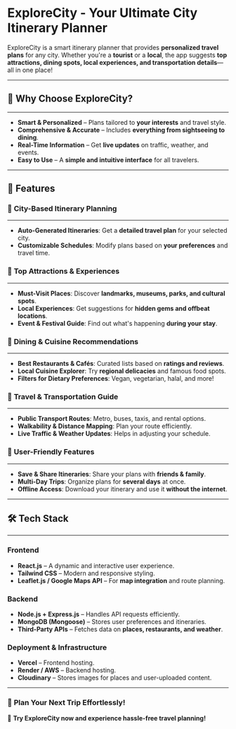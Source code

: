 # **ExploreCity - Your Ultimate City Itinerary Planner**  
ExploreCity is a smart itinerary planner that provides **personalized travel plans** for any city. Whether you're a **tourist** or a **local**, the app suggests **top attractions, dining spots, local experiences, and transportation details**—all in one place!  

---
## 🚀 **Why Choose ExploreCity?**  
---  
- **Smart & Personalized** – Plans tailored to **your interests** and travel style.  
- **Comprehensive & Accurate** – Includes **everything from sightseeing to dining**.  
- **Real-Time Information** – Get **live updates** on traffic, weather, and events.  
- **Easy to Use** – A **simple and intuitive interface** for all travelers.  

---  

## 🌟 **Features**  
### 🔹 **City-Based Itinerary Planning**  
---  
- **Auto-Generated Itineraries**: Get a **detailed travel plan** for your selected city.  
- **Customizable Schedules**: Modify plans based on **your preferences** and travel time.  

### 🔹 **Top Attractions & Experiences**  
---  
- **Must-Visit Places**: Discover **landmarks, museums, parks, and cultural spots**.  
- **Local Experiences**: Get suggestions for **hidden gems and offbeat locations**.  
- **Event & Festival Guide**: Find out what's happening **during your stay**.  

### 🔹 **Dining & Cuisine Recommendations**  
---  
- **Best Restaurants & Cafés**: Curated lists based on **ratings and reviews**.  
- **Local Cuisine Explorer**: Try **regional delicacies** and famous food spots.  
- **Filters for Dietary Preferences**: Vegan, vegetarian, halal, and more!  

### 🔹 **Travel & Transportation Guide**  
---  
- **Public Transport Routes**: Metro, buses, taxis, and rental options.  
- **Walkability & Distance Mapping**: Plan your route efficiently.  
- **Live Traffic & Weather Updates**: Helps in adjusting your schedule.  

### 🔹 **User-Friendly Features**  
---  
- **Save & Share Itineraries**: Share your plans with **friends & family**.  
- **Multi-Day Trips**: Organize plans for **several days** at once.  
- **Offline Access**: Download your itinerary and use it **without the internet**.  

---



## 🛠 **Tech Stack**  
---  
### **Frontend**  
- **React.js** – A dynamic and interactive user experience.  
- **Tailwind CSS** – Modern and responsive styling.  
- **Leaflet.js / Google Maps API** – For **map integration** and route planning.  

### **Backend**  
- **Node.js + Express.js** – Handles API requests efficiently.  
- **MongoDB (Mongoose)** – Stores user preferences and itineraries.  
- **Third-Party APIs** – Fetches data on **places, restaurants, and weather**.  

### **Deployment & Infrastructure**  
- **Vercel** – Frontend hosting.  
- **Render / AWS** – Backend hosting.  
- **Cloudinary** – Stores images for places and user-uploaded content.  

---

### 📌 **Plan Your Next Trip Effortlessly!**  
🚀 **Try ExploreCity now and experience hassle-free travel planning!**  
